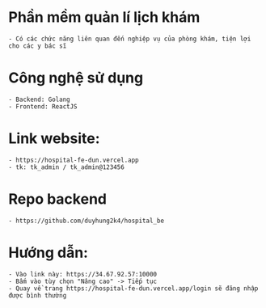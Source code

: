 # Phần mềm quản lí lịch khám
    - Có các chức năng liên quan đến nghiệp vụ của phòng khám, tiện lợi cho các y bác sĩ
# Công nghệ sử dụng
    - Backend: Golang
    - Frontend: ReactJS
# Link website:
    - https://hospital-fe-dun.vercel.app
    - tk: tk_admin / tk_admin@123456
# Repo backend
    - https://github.com/duyhung2k4/hospital_be
# Hướng dẫn:
    - Vào link này: https://34.67.92.57:10000
    - Bấm vào tùy chọn "Nâng cao" -> Tiếp tục
    - Quay về trang https://hospital-fe-dun.vercel.app/login sẽ đăng nhập được bình thường
